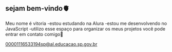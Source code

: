 ## sejam bem-vindo🫀

Meu nome é vitoria
-estou estudando na Alura
-estou me desenvolvendo no JavaScript
-utilizo esse espaço para organizar os meus projetos
você pode entrar em contato comigo📧

00001116533194sp@al.educacao.sp.gov.br


